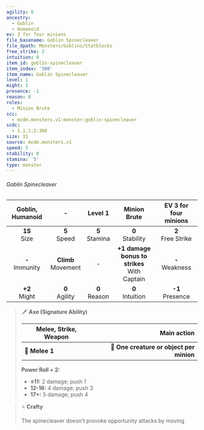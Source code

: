 ```yaml
---
agility: 0
ancestry:
  - Goblin
  - Humanoid
ev: 3 for four minions
file_basename: Goblin Spinecleaver
file_dpath: Monsters/Goblins/Statblocks
free_strike: 2
intuition: 0
item_id: goblin-spinecleaver
item_index: '308'
item_name: Goblin Spinecleaver
level: 1
might: 2
presence: -1
reason: 0
roles:
  - Minion Brute
scc:
  - mcdm.monsters.v1:monster:goblin-spinecleaver
scdc:
  - 1.1.1:2:308
size: 1S
source: mcdm.monsters.v1
speed: 5
stability: 0
stamina: '5'
type: monster
---
```


###### Goblin Spinecleaver

|  Goblin, Humanoid   |            -            |      Level 1       |                   Minion Brute                   | EV 3 for four minions  |
| :-----------------: | :---------------------: | :----------------: | :----------------------------------------------: | :--------------------: |
|  **1S**<br/> Size   |    **5**<br/> Speed     | **5**<br/> Stamina |               **0**<br/> Stability               | **2**<br/> Free Strike |
| **-**<br/> Immunity | **Climb**<br/> Movement |         -          | **+1 damage bonus to strikes**<br/> With Captain |  **-**<br/> Weakness   |
|  **+2**<br/> Might  |   **0**<br/> Agility    | **0**<br/> Reason  |               **0**<br/> Intuition               |  **-1**<br/> Presence  |

<!-- -->
> 🗡 **Axe (Signature Ability)**
>
> | **Melee, Strike, Weapon** |                          **Main action** |
> | ------------------------- | ---------------------------------------: |
> | **📏 Melee 1**            | **🎯 One creature or object per minion** |
>
> **Power Roll + 2:**
>
> - **≤11:** 2 damage; push 1
> - **12-16:** 4 damage; push 3
> - **17+:** 5 damage; push 4

<!-- -->
> ⭐️ **Crafty**
>
> The spinecleaver doesn't provoke opportunity attacks by moving
